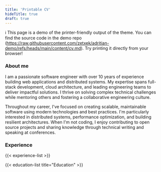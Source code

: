 ```yaml
---
title: 'Printable CV'
hideTitle: true
draft: true
---
```


ℹ This page is a demo of the printer-friendly output of the theme. You can find the source code in the demo repo (https://raw.githubusercontent.com/zetxek/adritian-demo/refs/heads/main/content/cv.md). Try printing it directly from your browser! 

### About me

I am a passionate software engineer with over 10 years of experience building web applications and distributed systems. My expertise spans full-stack development, cloud architecture, and leading engineering teams to deliver impactful solutions. I thrive on solving complex technical challenges while mentoring others and fostering a collaborative engineering culture.

Throughout my career, I've focused on creating scalable, maintainable software using modern technologies and best practices. I'm particularly interested in distributed systems, performance optimization, and building resilient architectures. When I'm not coding, I enjoy contributing to open source projects and sharing knowledge through technical writing and speaking at conferences.

### Experience

{{< experience-list >}}

{{< education-list title="Education" >}}

